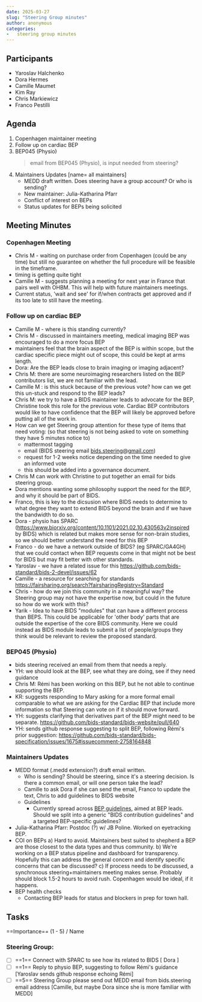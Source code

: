```yaml
---
date: 2025-03-27
slug: "Steering Group minutes"
author: anonymous
categories:
-   steering group minutes
---
```


## Participants

- Yaroslav Halchenko
- Dora Hermes
- Camille Maumet
- Kim Ray
- Chris Markiewicz
- Franco Pestilli

## Agenda

1. Copenhagen maintainer meeting
2. Follow up on cardiac BEP
3. BEP045 (Physio)
    > email from BEP045 (Physio), is input needed from steering?
4. Maintainers Updates [name= all maintainers]
    - MEDD draft written. Does steering have a group account? Or who is sending?
    - New maintainer: Julia-Katharina Pfarr
    - Conflict of interest on BEPs
    - Status updates for BEPs being solicited

## Meeting Minutes

### Copenhagen Meeting

- Chris M - waiting on purchase order from Copenhagen (could be any time) but still no guarantee on whether the full procedure will be feasible in the timeframe.
- timing is getting quite tight
- Camille M - suggests planning a meeting for next year in France that pairs well with OHBM. This will help with future maintainers meetings.
- Current status, 'wait and see' for if/when contracts get approved and if its too late to still have the meeting.

### Follow up on cardiac BEP

- Camille M - where is this standing currently?
- Chris M - discussed in maintainers meeting, medical imaging BEP was encouraged to do a more focus BEP
- maintainers feel that the brain aspect of the BEP is within scope, but the cardiac specific piece might out of scope, this could be kept at arms length.
- Dora:  Are the BEP leads close to brain imaging or imaging adjacent?
- Chris M:  there are some neuroimaging researchers listed on the BEP contributors list, we are not familiar with the lead.
- Camille M : is this stuck because of the previous vote?  how can we get this un-stuck and respond to the BEP leads?
- Chris M: we try to have a BIDS maintainer leads to advocate for the BEP, Christine took this role for the previous vote.  Cardiac BEP contributors would like to have confidence that the BEP will likely be approved before putting all of the work in.
- How can we get Steering group attention for these type of items that need voting: (so that steering is not being asked to vote on something they have 5 minutes notice to)
    - mattermost tagging
    - email (BIDS steering email bids.steering@gmail.com)
    - request for 1-2 weeks notice depending on the time needed to give an informed vote
    - this should be added into a governance document.
- Chris M can work with Christine to put together an email for bids steering group.
- Dora mentions wanting some philosophy support the need for the BEP, and why it should be part of BIDS.
- Franco, this is key to the dicsusion where BIDS needs to determine to what degree they want to extend BIDS beyond the brain and if we have the bandwidth to do so.
- Dora - physio has SPARC (https://www.biorxiv.org/content/10.1101/2021.02.10.430563v2inspired by BIDS) which is related but makes more sense for non-brain studies, so we should better understand the need for this BEP
- Franco - do we have a network outside of BIDS? (eg SPARC/GA4GH) that we could contact when BEP requests come in that might not be best for BIDS but may fit better with other standards.
- Yaroslav - we have a related issue for this https://github.com/bids-standard/bids-2-devel/issues/62
- Camille - a resource for searching for standards https://fairsharing.org/search?fairsharingRegistry=Standard
- Chris - how do we join this community in a meaningful way? the Steering group may not have the expertise now, but could in the future so how do we work with this?
- Yarik - Idea to have BIDS "modules" that can have a different process than BEPS. This could be applicable for 'other body' parts that are outside the expertise of the core BIDS community. Here we could instead as BIDS module leads to submit a list of people/groups they think would be relevant to review the proposed standard.

### BEP045 (Physio)

- bids steering received an email from them that needs a reply.
- YH: we should look at the BEP, see what they are doing, see if they need guidance
- Chris M: Rémi has been working on this BEP, but he not able to continue supporting the BEP.
- KR: suggests responding to Mary asking for a more formal email comparable to what we are asking for the Cardiac BEP that include more information so that Steering can vote on if it should move forward.
- YH: suggests clarifying that derivatives part of the BEP might need to be separate.  https://github.com/bids-standard/bids-website/pull/640
- YH: sends github response suggesting to split BEP, following Rémi's prior suggestion: https://github.com/bids-standard/bids-specification/issues/1675#issuecomment-2758164848

### Maintainers Updates

- MEDD format (.medd extension?) draft email written.
    - Who is sending? Should be steering, since it's a steering decision. Is there a common email, or will one person take the lead?
    - Camille to ask Dora if she can send the email, Franco to update the text, Chris to add guidelines to BIDS website
    - Guidelines
        - Currently spread across [BEP guidelines](https://bids.neuroimaging.io/extensions/guidelines.html), aimed at BEP leads. Should we split into a generic "BIDS contribution guidelines" and a targeted BEP-specific guidelines?
- Julia-Katharina Pfarr: Postdoc (?) w/ JB Poline. Worked on eyetracking BEP.
- COI on BEPs
    a) Hard to avoid. Maintainers best suited to shepherd a BEP are those closest to the data types and thus community.
    b) We're working on a BEP status pipeline and dashboard for transparency. Hopefully this can address the general concern and identify specific concerns that can be discussed?
    c) If process needs to be discussed, a synchronous steering+maintainers meeting makes sense. Probably should block 1.5-2 hours to avoid rush. Copenhagen would be ideal, if it happens.
- BEP health checks
    - Contacting BEP leads for status and blockers in prep for town hall.

## Tasks

==Importance== (1 - 5) / Name

### Steering Group:
- [ ] ==1==  Connect with SPARC to see how its related to BIDS [ Dora ]
- [ ] ==1== Reply to physio BEP, suggesting to follow Rémi's guidance [Yaroslav sends github response echoing Rémi]
- [ ]  ==5== Steering Group please send out MEDD email from bids.steering email address [Camille, but maybe Dora since she is more familiar with MEDD]

